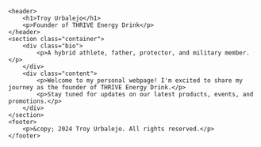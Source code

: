 
    <header>
        <h1>Troy Urbalejo</h1>
        <p>Founder of THRIVE Energy Drink</p>
    </header>
    <section class="container">
        <div class="bio">
            <p>A hybrid athlete, father, protector, and military member.</p>
        </div>
        <div class="content">
            <p>Welcome to my personal webpage! I'm excited to share my journey as the founder of THRIVE Energy Drink.</p>
            <p>Stay tuned for updates on our latest products, events, and promotions.</p>
        </div>
    </section>
    <footer>
        <p>&copy; 2024 Troy Urbalejo. All rights reserved.</p>
    </footer>
</body>
</html>
